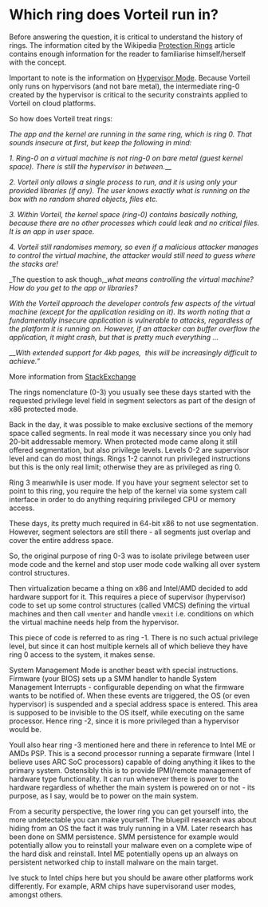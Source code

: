 # Which ring does Vorteil run in?

Before answering the question, it is critical to understand the history of rings. The information cited by the Wikipedia [Protection Rings](https://en.wikipedia.org/wiki/Protection_ring) article contains enough information for the reader to familiarise himself/herself with the concept.

Important to note is the information on [Hypervisor Mode](https://en.wikipedia.org/wiki/Protection_ring#Hypervisor_mode). Because Vorteil only runs on hypervisors (and not bare metal), the intermediate ring-0 created by the hypervisor is critical to the security constraints applied to Vorteil on cloud platforms.

So how does Vorteil treat rings:

_The app and the kernel are running in the same ring, which is ring 0. That sounds insecure at first, but keep the following in mind:_

_1. Ring-0 on a virtual machine is not ring-0 on bare metal (guest kernel space). There is still the hypervisor in between.___

_2. Vorteil only allows a single process to run, and it is using only your provided libraries (if any). The user knows exactly what is running on the box with no random shared objects, files etc._

_3. Within Vorteil, the kernel space (ring-0) contains basically nothing, because there are no other processes which could leak and no critical files. It is an app in user space._

_4. Vorteil still randomises memory, so even if a malicious attacker manages to control the virtual machine, the attacker would still need to guess where the stacks are!_

_The question to ask though,__what means controlling the virtual machine? How do you get to the app or libraries?_

_With the Vorteil approach the developer controls few aspects of the virtual machine (except for the application residing on it). Its worth noting that a fundamentally insecure application is vulnerable to attacks, regardless of the platform it is running on. However, if an attacker can buffer overflow the application, it might crash, but that is pretty much everything ..._

___With extended support for 4kb pages,  this will be increasingly difficult to achieve.”_

More information from [StackExchange](https://security.stackexchange.com/questions/129098/what-is-protection-ring-1)

  The rings nomenclature (0-3) you usually see these days started with the requested privilege level field in segment selectors as part of the design of x86 protected mode.

Back in the day, it was possible to make exclusive sections of the memory space called segments. In real mode it was necessary since you only had 20-bit addressable memory. When protected mode came along it still offered segmentation, but also privilege levels. Levels 0-2 are supervisor level and can do most things. Rings 1-2 cannot run privileged instructions but this is the only real limit; otherwise they are as privileged as ring 0.

Ring 3 meanwhile is user mode. If you have your segment selector set to point to this ring, you require the help of the kernel via some system call interface in order to do anything requiring privileged CPU or memory access.

These days, its pretty much required in 64-bit x86 to not use segmentation. However, segment selectors are still there - all segments just overlap and cover the entire address space.

So, the original purpose of ring 0-3 was to isolate privilege between user mode code and the kernel and stop user mode code walking all over system control structures.

Then virtualization became a thing on x86 and Intel/AMD decided to add hardware support for it. This requires a piece of supervisor (hypervisor) code to set up some control structures (called VMCS) defining the virtual machines and then call `vmenter` and handle `vmexit` i.e. conditions on which the virtual machine needs help from the hypervisor.

This piece of code is referred to as ring -1. There is no such actual privilege level, but since it can host multiple kernels all of which believe they have ring 0 access to the system, it makes sense.

System Management Mode is another beast with special instructions. Firmware (your BIOS) sets up a SMM handler to handle System Management Interrupts - configurable depending on what the firmware wants to be notified of. When these events are triggered, the OS (or even hypervisor) is suspended and a special address space is entered. This area is supposed to be invisible to the OS itself, while executing on the same processor. Hence ring -2, since it is more privileged than a hypervisor would be.

Youll also hear ring -3 mentioned here and there in reference to Intel ME or AMDs PSP. This is a second processor running a separate firmware (Intel I believe uses ARC SoC processors) capable of doing anything it likes to the primary system. Ostensibly this is to provide IPMI/remote management of hardware type functionality. It can run whenever there is power to the hardware regardless of whether the main system is powered on or not - its purpose, as I say, would be to power on the main system.

From a security perspective, the lower ring you can get yourself into, the more undetectable you can make yourself. The bluepill research was about hiding from an OS the fact it was truly running in a VM. Later research has been done on SMM persistence. SMM persistence for example would potentially allow you to reinstall your malware even on a complete wipe of the hard disk and reinstall. Intel ME potentially opens up an always on persistent networked chip to install malware on the main target.

Ive stuck to Intel chips here but you should be aware other platforms work differently. For example, ARM chips have supervisorand user modes, amongst others.